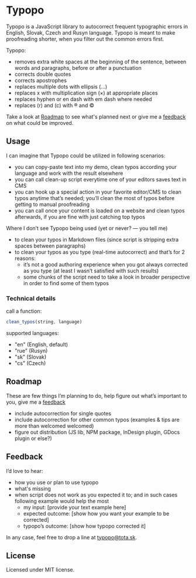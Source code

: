 # Typopo

Typopo is a JavaScript library to autocorrect frequent typographic errors in English, Slovak, Czech and Rusyn language. Typopo is meant to make proofreading shorter, when you filter out the common errors first.

Typopo:
* removes extra white spaces at the beginning of the sentence, between words and paragraphs, before or after a punctuation
* corrects double quotes
* corrects apostrophes
* replaces multiple dots with ellipsis (…)
* replaces x with multiplication sign (×) at appropriate places
* replaces hyphen or en dash with em dash where needed
* replaces (r) and (c) with ® and ©

Take a look at [Roadmap](#roadmap) to see what's planned next or give me a [feedback](#feedback) on what could be improved.

## Usage
I can imagine that Typopo could be utilized in following scenarios:
* you can copy-paste text into my demo, clean typos according your language and work with the result elsewhere
* you can call clean-up script everytime one of your editors saves text in CMS
* you can hook up a special action in your favorite editor/CMS to clean typos anytime thatʼs needed; youʼll clean the most of typos before getting to manual proofreading
* you can call once your content is loaded on a website and clean typos afterwards, if you are fine with just catching top typos

Where I donʼt see Typopo being used (yet or never? — you tell me)
* to clean your typos in Markdown files (since script is stripping extra spaces between paragraphs)
* to clean your typos as you type (real-time autocorrect) and thatʼs for 2 reasons:
	* itʼs not a good authoring experience when you got always corrected as you type (at least I wasnʼt satisfied with such results)
	* some chunks of the script need to take a look in broader perspective in order to find some of them typos

### Technical details
call a function:
```javascript
clean_typos(string, language)
```
supported languages:
* "en" (English, default)
* "rue" (Rusyn)
* "sk" (Slovak)
* "cs" (Czech)




## Roadmap
These are few things Iʼm planning to do, help figure out whatʼs important to you, give me a [feedback](#Feedback)
* include autocorrection for single quotes
* include autocorrection for other common typos (examples & tips are more than welcomed welcomed)
* figure out distribution (JS lib, NPM package, InDesign plugin, GDocs plugin or else?)

## Feedback
Iʼd love to hear:
* how you use or plan to use typopo
* what's missing
* when script does not work as you expected it to; and in such cases following example would help the most
	* my input: [provide your text example here]
	* expected outcome: [show how you want your example to be corrected]
	* typopoʼs outcome: [show how typopo corrected it]

In any case, feel free to drop a line at <typopo@tota.sk>.

## License
Licensed under MIT license.

